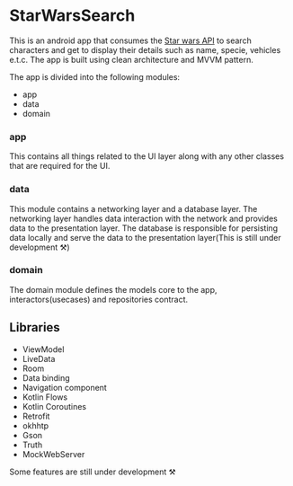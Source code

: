 # StarWarsSearch
This is an android app that consumes the [Star wars API](https://swapi.dev/) to search characters and get to display their details such as name, specie, vehicles e.t.c.
The app is built using clean architecture and MVVM pattern.

The app is divided into the following modules:
- app
- data
- domain

### app
This contains all things related to the UI layer along with any other classes that are required for the UI.

### data
This module contains a networking layer and a database layer. The networking layer handles data interaction with the network and provides data to the presentation layer.
The database is responsible for persisting data locally and serve the data to the presentation layer(This is still under development :hammer_and_pick:)

### domain
The domain module defines the models core to the app, interactors(usecases) and repositories contract.

## Libraries
- ViewModel
- LiveData
- Room
- Data binding
- Navigation component
- Kotlin Flows
- Kotlin Coroutines
- Retrofit
- okhhtp
- Gson
- Truth
- MockWebServer

Some features are still under development :hammer_and_pick: